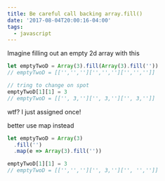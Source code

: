 ```yaml
---
title: Be careful call backing array.fill()
date: '2017-08-04T20:00:16-04:00'
tags:
  - javascript
---
```


Imagine​ filling out an empty 2d array with this

```js
let emptyTwoD = Array(3).fill(Array(3).fill(''))
// emptyTwoD = [['','','']['','','']['','','']]

// tring to change on spot
emptyTwoD[1][1] = 3
// emptyTwoD = [['', 3,'']['', 3,'']['', 3,'']]
```

wtf? I just assigned once!

better use map instead

```js
let emptyTwoD = Array(3)
  .fill('')
  .map(e => Array(3).fill(''))

emptyTwoD[1][1] = 3
// emptyTwoD = [['','','']['', 3,'']['', '','']]
```

